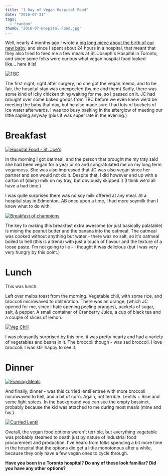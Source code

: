 ```yaml
---
title: "1 Day of Vegan Hospital Food"
date: "2016-07-31"
tags:
  - "random"
thumb: "2016-07-Hospital-Food.jpg"
---
```


Well, nearly 4 months ago I wrote a [big long piece about the birth of our new baby](http://meshell.ca/the-day-our-son-was-born/), and since I spent about 24 hours in a hospital, that meant that they also tried to feed me a few meals at St. Joseph's Hospital in Toronto, and since some folks were curious what vegan hospital food looked like... here it is!

[![TBC](images/26238606425_bb55efe27d_c.jpg)](https://www.flickr.com/photos/prairiev/26238606425/in/album-72157670271182242/ "Untitled")

The first night, right after surgery, no one got the vegan memo, and to be fair, the hospital stay was unexpected (by me and them) Sadly, there was some kind of icky chicken thing waiting for me, so I passed on it. JC had brought over some baked goods from TBC before we even knew we'd be meeting the baby that day, but he also made sure I had lots of buckets of ice water afterwards. I was too busy basking in the afterglow of meeting our little sapling anyway (plus it was super late in the evening.)

# Breakfast

[![Hospital Food - St. Joe's](images/26212674446_e75e9e36bc_c.jpg)](https://www.flickr.com/photos/prairiev/26212674446/in/album-72157670271182242/ "Hospital Food - St. Joe's")

In the morning I got oatmeal, and the person that brought me my tray said she had been vegan for a year or so and congratulated me on my long term veganness. She was also impressed that JC was also vegan since her partner and son would not do it. Despite that, I did however end up with a carton of (dairy) milk on my tray, but obviously skipped it (I think we'd all have a bad time.)

I was quite surprised there was no soy milk offered at any meal. At a hospital stay in Edmonton, AB once upon a time, I had more soymilk than I knew what to do with.

[![Breakfast of champions](images/26172312941_eee9a39fac_c.jpg)](https://www.flickr.com/photos/prairiev/26172312941/in/album-72157670271182242/ "Breakfast of champions")
<script src="//embedr.flickr.com/assets/client-code.js" async charset="utf-8"></script>

The key to making this breakfast extra awesome (or just basically palatable) is mixing the peanut butter and the banana into the oatmeal. The oatmeal was cooked without anything but water - there was no salt, so it's oatmeal boiled to hell (this is a trend) with just a touch of flavour and the texture of a loose paste. I'm not going to lie - I thought it was delicious (but I was very very hungry by this point.)

# Lunch

This was lunch.

Left over melba toast from the morning. Vegetable chili, with some rice, and broccoli microwaved to obliteration. There was an orange, (which JC opened for me, since I hate opening peeling oranges), packets of sugar, salt, & pepper. A small container of Cranberry Juice, a cup of black tea and a couple of slices of lemon.

[![Veg Chili](images/26146151362_eae63f9da8_c.jpg)](https://www.flickr.com/photos/prairiev/26146151362/in/album-72157670271182242/ "Veg Chili")

I was pleasantly surprised by this one, it was pretty hearty and had a variety of vegetables and beans in it. The broccoli though - was sad broccoli. I love broccoli. I was still happy to see it.

# Dinner

[![Evening Meals](images/26146160862_9829605f4f_c.jpg)](https://www.flickr.com/photos/prairiev/26146160862/in/album-72157670271182242/ "Evening Meals")

And finally, dinner - was this curried lentil entreè with more broccoli microwaved to hell, and a bit of corn. Again, not terrible. Lentils + Rice and some light spices. In the background you can see the empty bassinet, probably because the kid was attached to me during most meals (mine and his.)

[![Curried Lentil](images/26238616225_985d1932df_c.jpg)](https://www.flickr.com/photos/prairiev/26238616225/in/album-72157670271182242/ "Curried Lentil")

Overall, the vegan food options weren't terrible, but everything vegetable was probably steamed to death just by nature of industrial food procurement and production. I've heard from folks spending a bit more time in the hospital that the options did get a little monotonous after a while, because they only have a few vegan ones to cycle through.

**Have you been in a Toronto hospital? Do any of these look familiar? Did you have any other options?**
